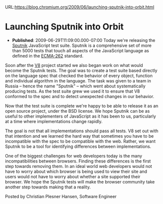 URL:https://blog.chromium.org/2009/06/launching-sputnik-into-orbit.html
# Launching Sputnik into Orbit
- **Published**: 2009-06-29T11:09:00.000-07:00
Today we're releasing the [Sputnik](http://code.google.com/p/sputniktests/) JavaScript test suite. Sputnik is a comprehensive set of more than 5000 tests that touch all aspects of the JavaScript language as defined in the [ECMA-262](http://www.ecma-international.org/publications/standards/Ecma-262.htm) standard.

Soon after the [V8](http://code.google.com/apis/v8/) project started we also began work on what would become the Sputnik tests. The goal was to create a test suite based directly on the language spec that checked the behavior of every object, function and individual algorithm in the language. The task was given to a team in Russia – hence the name "Sputnik" – which went about systematically producing tests. As the test suite grew we used it to ensure that V8 conformed to the spec and to detect unexpected changes in our behavior.

Now that the test suite is complete we're happy to be able to release it as an open source project, under the BSD license. We hope Sputnik can be as useful to other implementers of JavaScript as it has been to us, particularly at a time where implementations change rapidly.

The goal is not that all implementations should pass all tests. V8 set out with that intention and we learned the hard way that sometimes you have to be incompatible with the spec to be compatible with the web. Rather, we want Sputnik to be a tool for identifying differences between implementations.

One of the biggest challenges for web developers today is the many incompatibilities between browsers. Finding these differences is the first step towards removing them. In an ideal world web developers would not have to worry about which browser is being used to view their site and users would not have to worry about whether a site supported their browser. We hope the Sputnik tests will make the browser community take another step towards making that a reality.

Posted by Christian Plesner Hansen, Software Engineer